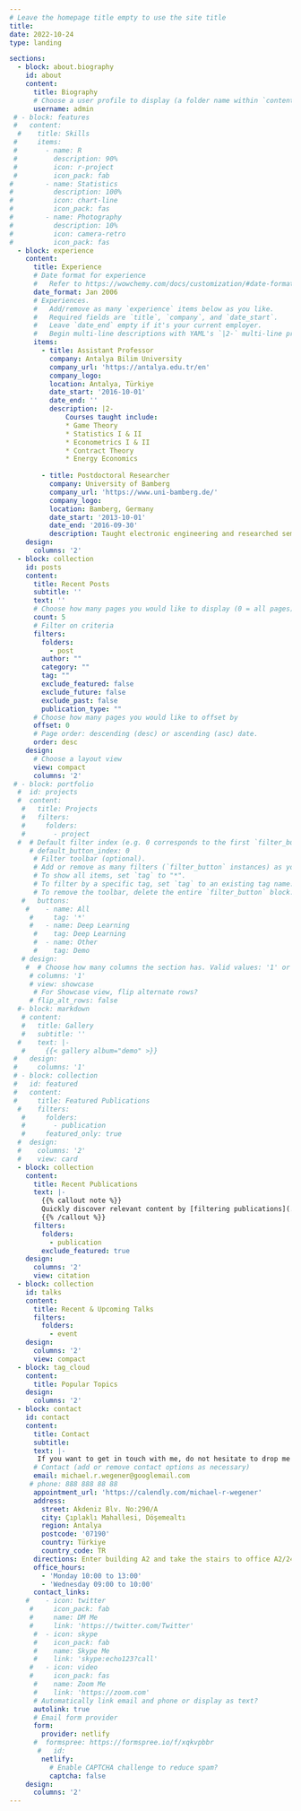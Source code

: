 ```yaml
---
# Leave the homepage title empty to use the site title
title:
date: 2022-10-24
type: landing

sections:
  - block: about.biography
    id: about
    content:
      title: Biography
      # Choose a user profile to display (a folder name within `content/authors/`)
      username: admin
 # - block: features
 #   content:
  #    title: Skills
 #     items:
 #       - name: R
 #         description: 90%
 #         icon: r-project
 #         icon_pack: fab
#        - name: Statistics
#          description: 100%
#          icon: chart-line
#          icon_pack: fas
#        - name: Photography
#          description: 10%
#          icon: camera-retro
#          icon_pack: fas
  - block: experience
    content:
      title: Experience
      # Date format for experience
      #   Refer to https://wowchemy.com/docs/customization/#date-format
      date_format: Jan 2006
      # Experiences.
      #   Add/remove as many `experience` items below as you like.
      #   Required fields are `title`, `company`, and `date_start`.
      #   Leave `date_end` empty if it's your current employer.
      #   Begin multi-line descriptions with YAML's `|2-` multi-line prefix.
      items:
        - title: Assistant Professor
          company: Antalya Bilim University
          company_url: 'https://antalya.edu.tr/en'
          company_logo:
          location: Antalya, Türkiye
          date_start: '2016-10-01'
          date_end: ''
          description: |2-
              Courses taught include:
              * Game Theory
              * Statistics I & II 
              * Econometrics I & II
              * Contract Theory
              * Energy Economics
              
        - title: Postdoctoral Researcher 
          company: University of Bamberg
          company_url: 'https://www.uni-bamberg.de/'
          company_logo:
          location: Bamberg, Germany
          date_start: '2013-10-01'
          date_end: '2016-09-30'
          description: Taught electronic engineering and researched semiconductor physics.
    design:
      columns: '2'
  - block: collection
    id: posts
    content:
      title: Recent Posts
      subtitle: ''
      text: ''
      # Choose how many pages you would like to display (0 = all pages)
      count: 5
      # Filter on criteria
      filters:
        folders:
          - post
        author: ""
        category: ""
        tag: ""
        exclude_featured: false
        exclude_future: false
        exclude_past: false
        publication_type: ""
      # Choose how many pages you would like to offset by
      offset: 0
      # Page order: descending (desc) or ascending (asc) date.
      order: desc
    design:
      # Choose a layout view
      view: compact
      columns: '2'
 # - block: portfolio
  #  id: projects
  #  content:
   #   title: Projects
   #   filters:
   #     folders:
   #       - project
  #  # Default filter index (e.g. 0 corresponds to the first `filter_button` instance below).
     # default_button_index: 0
      # Filter toolbar (optional).
      # Add or remove as many filters (`filter_button` instances) as you like.
      # To show all items, set `tag` to "*".
      # To filter by a specific tag, set `tag` to an existing tag name.
      # To remove the toolbar, delete the entire `filter_button` block.
   #   buttons:
    #    - name: All
     #     tag: '*'
     #   - name: Deep Learning
      #    tag: Deep Learning
      #  - name: Other
      #    tag: Demo
   # design:
    #  # Choose how many columns the section has. Valid values: '1' or '2'.
     # columns: '1'
     # view: showcase
      # For Showcase view, flip alternate rows?
     # flip_alt_rows: false
  #- block: markdown
   # content:
   #   title: Gallery
   #   subtitle: ''
  #    text: |-
   #     {{< gallery album="demo" >}}
 #   design:
 #     columns: '1'
 # - block: collection
 #   id: featured
 #   content:
 #     title: Featured Publications
  #    filters:
   #     folders:
   #       - publication
   #     featured_only: true
  #  design:
  #    columns: '2'
  #    view: card
  - block: collection
    content:
      title: Recent Publications
      text: |-
        {{% callout note %}}
        Quickly discover relevant content by [filtering publications](./publication/).
        {{% /callout %}}
      filters:
        folders:
          - publication
        exclude_featured: true
    design:
      columns: '2'
      view: citation
  - block: collection
    id: talks
    content:
      title: Recent & Upcoming Talks
      filters:
        folders:
          - event
    design:
      columns: '2'
      view: compact
  - block: tag_cloud
    content:
      title: Popular Topics
    design:
      columns: '2'
  - block: contact
    id: contact
    content:
      title: Contact
      subtitle:
      text: |-
       If you want to get in touch with me, do not hesitate to drop me a line using one of the means below. I look forward to hearing from you.
      # Contact (add or remove contact options as necessary)
      email: michael.r.wegener@googlemail.com
     # phone: 888 888 88 88
      appointment_url: 'https://calendly.com/michael-r-wegener'
      address: 
        street: Akdeniz Blv. No:290/A
        city: Çıplaklı Mahallesi, Döşemealtı
        region: Antalya
        postcode: '07190'
        country: Türkiye
        country_code: TR
      directions: Enter building A2 and take the stairs to office A2/246 on the second floor
      office_hours:
        - 'Monday 10:00 to 13:00'
        - 'Wednesday 09:00 to 10:00'
      contact_links:
    #    - icon: twitter
     #     icon_pack: fab
     #     name: DM Me
     #     link: 'https://twitter.com/Twitter'
      #  - icon: skype
      #    icon_pack: fab
      #    name: Skype Me
      #    link: 'skype:echo123?call'
     #   - icon: video
     #     icon_pack: fas
      #    name: Zoom Me
      #    link: 'https://zoom.com'
      # Automatically link email and phone or display as text?
      autolink: true
      # Email form provider
      form:
        provider: netlify
      #  formspree: https://formspree.io/f/xqkvpbbr
       #   id:
        netlify:
          # Enable CAPTCHA challenge to reduce spam?
          captcha: false
    design:
      columns: '2'
---
```

